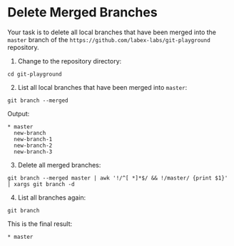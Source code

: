 # Delete Merged Branches

Your task is to delete all local branches that have been merged into the `master` branch of the `https://github.com/labex-labs/git-playground` repository.

1. Change to the repository directory:
```shell
cd git-playground
```
2. List all local branches that have been merged into `master`:
```shell
git branch --merged
```
Output:
```
* master
  new-branch
  new-branch-1
  new-branch-2
  new-branch-3
```
3. Delete all merged branches:
```shell
git branch --merged master | awk '!/^[ *]*$/ && !/master/ {print $1}' | xargs git branch -d
```
4. List all branches again:
```shell
git branch
```

This is the final result:
```
* master
```
